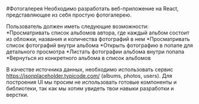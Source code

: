#Фотогалерея
Необходимо разработать веб-приложение на React, представляющее из себя простую фотогалерею.

Пользователь должен иметь следующие возможности:
*Просматривать список альбомов автора, где каждый альбом состоит из обложки, названия и количества фотографий в нем
*Просматривать список фотографий внутри альбома
*Открыть фотографию в попапе для детального просмотра
*Листать фотографии альбома внутри попапа
*Вернуться из конкретного альбома в список альбомов

В качестве источника данных, необходимо использовать сервис https://jsonplaceholder.typicode.com/ (albums, photos, users).
Для построения UI мы просим не использовать готовые компоненты и библиотеки, так как мы хотим увидеть твои навыки разработки и верстки. 
